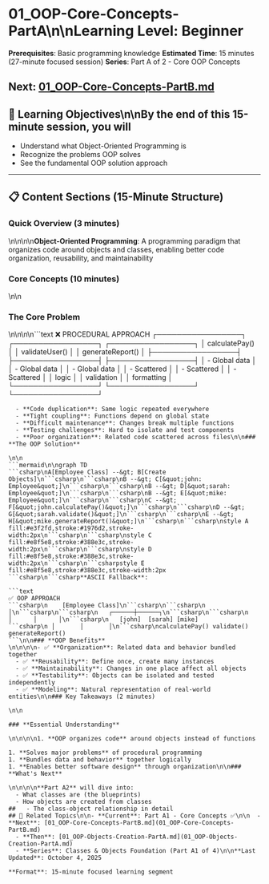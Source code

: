 # 01_OOP-Core-Concepts-PartA\n\n**Learning Level**: Beginner

**Prerequisites**: Basic programming knowledge
**Estimated Time**: 15 minutes (27-minute focused session)
**Series**: Part A of 2 - Core OOP Concepts

## **Next**: [01_OOP-Core-Concepts-PartB.md](01_OOP-Core-Concepts-PartB.md)

## 🎯 Learning Objectives\n\nBy the end of this 15-minute session, you will

- Understand what Object-Oriented Programming is
- Recognize the problems OOP solves
- See the fundamental OOP solution approach

---

## 📋 Content Sections (15-Minute Structure)

### Quick Overview (3 minutes)

\n\n\n\n**Object-Oriented Programming**: A programming paradigm that organizes code around objects and classes, enabling better code organization, reusability, and maintainability

### Core Concepts (10 minutes)

\n\n

### **The Core Problem**

\n\n\n\n```text
❌ PROCEDURAL APPROACH
┌─────────────────┐    ┌─────────────────┐    ┌─────────────────┐
│ calculatePay()  │    │ validateUser()  │    │ generateReport() │
├─────────────────┤    ├─────────────────┤    ├─────────────────┤
│ - Global data   │    │ - Global data   │    │ - Global data   │
│ - Scattered     │    │ - Scattered     │    │ - Scattered     │
│   logic         │    │   validation    │    │   formatting    │
└─────────────────┘    └─────────────────┘    └─────────────────┘

```csharp**Problems with Procedural Code**:
  - **Code duplication**: Same logic repeated everywhere
  - **Tight coupling**: Functions depend on global state
  - **Difficult maintenance**: Changes break multiple functions
  - **Testing challenges**: Hard to isolate and test components
  - **Poor organization**: Related code scattered across files\n\n### **The OOP Solution**

\n\n
```mermaid\n\ngraph TD
```csharp\nA[Employee Class] --&gt; B[Create Objects]\n```csharp\n```csharp\nB --&gt; C[&quot;john: Employee&quot;]\n```csharp\n```csharp\nB --&gt; D[&quot;sarah: Employee&quot;]\n```csharp\n```csharp\nB --&gt; E[&quot;mike: Employee&quot;]\n```csharp\n```csharp\nC --&gt; F[&quot;john.calculatePay()&quot;]\n```csharp\n```csharp\nD --&gt; G[&quot;sarah.validate()&quot;]\n```csharp\n```csharp\nE --&gt; H[&quot;mike.generateReport()&quot;]\n```csharp\n```csharp\nstyle A fill:#e3f2fd,stroke:#1976d2,stroke-width:2px\n```csharp\n```csharp\nstyle C fill:#e8f5e8,stroke:#388e3c,stroke-width:2px\n```csharp\n```csharp\nstyle D fill:#e8f5e8,stroke:#388e3c,stroke-width:2px\n```csharp\n```csharpstyle E fill:#e8f5e8,stroke:#388e3c,stroke-width:2px
```csharp\n```csharp**ASCII Fallback**:

```text
✅ OOP APPROACH
```csharp\n    [Employee Class]\n```csharp\n```csharp\n          │\n```csharp\n```csharp\n   ┌──────┼──────┐\n```csharp\n```csharp\n   │      │      │\n```csharp\n   [john]  [sarah] [mike]
```csharp\n │       │       │\n```csharp\ncalculatePay() validate() generateReport()
```\n\n### **OOP Benefits**
\n\n\n\n- ✅ **Organization**: Related data and behavior bundled together
  - ✅ **Reusability**: Define once, create many instances
  - ✅ **Maintainability**: Changes in one place affect all objects
  - ✅ **Testability**: Objects can be isolated and tested independently
  - ✅ **Modeling**: Natural representation of real-world entities\n\n### Key Takeaways (2 minutes)

\n\n

### **Essential Understanding**

\n\n\n\n1. **OOP organizes code** around objects instead of functions

1. **Solves major problems** of procedural programming
1. **Bundles data and behavior** together logically
1. **Enables better software design** through organization\n\n### **What's Next**

\n\n\n\n**Part A2** will dive into:
  - What classes are (the blueprints)
  - How objects are created from classes
##   - The class-object relationship in detail
## 🔗 Related Topics\n\n- **Current**: Part A1 - Core Concepts ✅\n\n  - **Next**: [01_OOP-Core-Concepts-PartB.md](01_OOP-Core-Concepts-PartB.md)
  - **Then**: [01_OOP-Objects-Creation-PartA.md](01_OOP-Objects-Creation-PartA.md)
  - **Series**: Classes & Objects Foundation (Part A1 of 4)\n\n**Last Updated**: October 4, 2025

**Format**: 15-minute focused learning segment
